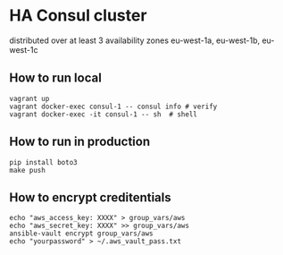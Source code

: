 # HA Consul cluster
distributed over at least 3 availability zones
eu-west-1a, eu-west-1b, eu-west-1c

## How to run local
```
vagrant up
vagrant docker-exec consul-1 -- consul info # verify
vagrant docker-exec -it consul-1 -- sh  # shell
```

## How to run in production
```
pip install boto3
make push
```

## How to encrypt creditentials
```
echo "aws_access_key: XXXX" > group_vars/aws
echo "aws_secret_key: XXXX" >> group_vars/aws
ansible-vault encrypt group_vars/aws
echo "yourpassword" > ~/.aws_vault_pass.txt
```